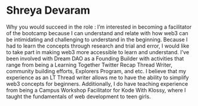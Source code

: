 # Shreya Devaram

Why you would succeed in the role : I’m interested in becoming a facilitator of the bootcamp because I can understand and relate with how web3 can be intimidating and challenging to understand in the beginning. Because I had to learn the concepts through research and trial and error, I would like to take part in making web3 more accessible to learn and understand. I’ve been involved with Dream DAO as a Founding Builder with activities that range from being a Learning Together Twitter Recap Thread Writer, community building efforts, Explorers Program, and etc. I believe that my experience as an LT Thread writer allows me to have the ability to simplify web3 concepts for beginners. Additionally, I do have teaching experience from being a Campus Workshop Facilitator for Kode With Klossy, where I taught the fundamentals of web development to teen girls.